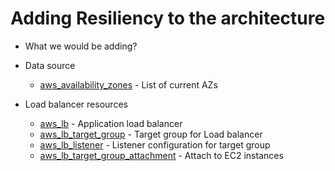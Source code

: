 # Adding Resiliency to the architecture

- What we would be adding?

- Data source
    - [aws_availability_zones](https://registry.terraform.io/providers/hashicorp/aws/latest/docs/data-sources/availability_zones) - List of current AZs

- Load balancer resources
    - [aws_lb](https://registry.terraform.io/providers/hashicorp/aws/latest/docs/resources/lb) - Application load balancer
    - [aws_lb_target_group](https://registry.terraform.io/providers/hashicorp/aws/latest/docs/resources/lb_target_group) - Target group for Load balancer
    - [aws_lb_listener](https://registry.terraform.io/providers/hashicorp/aws/latest/docs/resources/lb_listener) - Listener configuration for target group
    - [aws_lb_target_group_attachment](https://registry.terraform.io/providers/hashicorp/aws/latest/docs/resources/lb_target_group_attachment) - Attach to EC2 instances